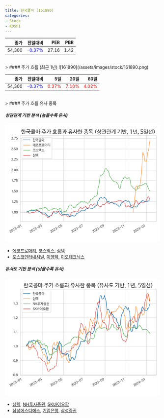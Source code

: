 ```yaml
---
title: 한국콜마 (161890)
categories:
- Stock
- KOSPI
---
```


|종가|전일대비|PER|PBR|
|---:|-------:|--:|---:|
|54,300|<span style="color: blue">-0.37%</span>|27.16|1.42|

<!-- more -->
<br>
> #### 주가 흐름 (최근 1년)
![161890](/assets/images/stock/161890.png)

|종가|전일대비|5일|20일|60일|
|---:|-------:|--:|---:|---:|
|54,300|<span style="color: blue">-0.37%</span>|<span style="color: red">0.37%</span>|<span style="color: red">7.10%</span>|<span style="color: red">4.02%</span>|

<br>
> #### 주가 흐름 유사 종목

##### 상관관계 기반 분석 (높을수록 유사)
![161890](/assets/images/stock/161890_corr.png)
- [에코프로머티](/450080/), [코스맥스](/192820/), [심텍](/222800/)
- [포스코인터내셔널](/047050/), [이엠텍](/091120/), [이오테크닉스](/039030/)

##### 유사도 기반 분석 (낮을수록 유사)	
![161890](/assets/images/stock/161890_sim.png)
- [심텍](/222800/), [NH투자증권](/005940/), [SK바이오팜](/326030/)
- [삼성에스디에스](/018260/), [기업은행](/024110/), [삼성증권](/016360/)